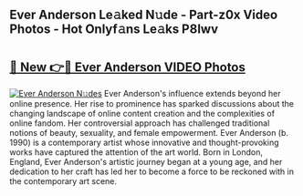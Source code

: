 ## Ever Anderson Le𝚊ked N𝚞de - Part-z0x Video Photos - Hot Onlyf𝚊ns Le𝚊ks P8Iwv

# <h2><a href="http://ab27679.deff.icu/?id=Ever+Anderson">🔗 New 👉🔴 Ever Anderson VIDEO Photos</a></h2>

[![Ever Anderson N𝚞des](https://i.imgur.com/rIISA9y.gif)](http://ab27679.deff.icu/?id=Ever+Anderson)
Ever Anderson's influence extends beyond her online presence. Her rise to prominence has sparked discussions about the changing landscape of online content creation and the complexities of online fandom. Her controversial approach has challenged traditional notions of beauty, sexuality, and female empowerment. Ever Anderson (b. 1990) is a contemporary artist whose innovative and thought-provoking works have captured the attention of the art world. Born in London, England, Ever Anderson's artistic journey began at a young age, and her dedication to her craft has led her to become a force to be reckoned with in the contemporary art scene.
